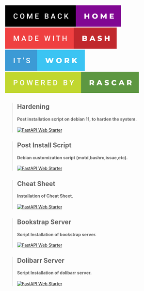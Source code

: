 [![come-back-home](/img/come-back-home.svg?style=centerme)](https://github.com/RascarKapHack)
![made-with-bash](/img/made-with-bash.svg?style=centerme)
![made-with-rust](https://github.com/RascarKapHack/Custom-Vim/raw/main/img/it's-work.svg?style=centerme)
![made-with-rust](https://github.com/RascarKapHack/ChatBox/raw/main/img/powered-by-rascar.svg?style=centerme)

>## Hardening
>#### Post installation script on debian 11, to harden the system.
>[![FastAPI Web Starter](https://github-readme-stats.vercel.app/api/pin/?username=RascarKapHack&repo=Hardening&show_owner=true)]()

>## Post Install Script 
>#### Debian customization script (motd,bashrc,issue,etc).
>[![FastAPI Web Starter](https://github-readme-stats.vercel.app/api/pin/?username=RascarKapHack&repo=Hardening&show_owner=true)]()

>## Cheat Sheet 
>#### Installation of Cheat Sheet.
>[![FastAPI Web Starter](https://github-readme-stats.vercel.app/api/pin/?username=RascarKapHack&repo=Hardening&show_owner=true)]()

>## Bookstrap Server
>#### Script Installation of bookstrap server.
>[![FastAPI Web Starter](https://github-readme-stats.vercel.app/api/pin/?username=RascarKapHack&repo=Hardening&show_owner=true)]()

>## Dolibarr Server
>#### Script Installation of dolibarr server.
>[![FastAPI Web Starter](https://github-readme-stats.vercel.app/api/pin/?username=RascarKapHack&repo=Hardening&show_owner=true)]()